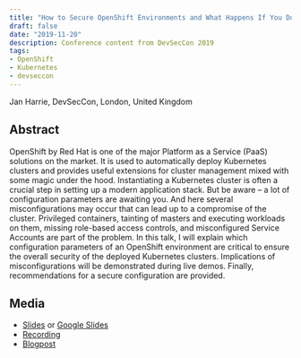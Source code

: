 ```yaml
---
title: "How to Secure OpenShift Environments and What Happens If You Don´t"
draft: false
date: "2019-11-20"
description: Conference content from DevSecCon 2019
tags:
- OpenShift
- Kubernetes
- devseccon
---
```


Jan Harrie, DevSecCon, London, United Kingdom
<!--more-->

## Abstract

OpenShift by Red Hat is one of the major Platform as a Service (PaaS) solutions on the market. It is used to automatically deploy Kubernetes clusters and provides useful extensions for cluster management mixed with some magic under the hood. 
Instantiating a Kubernetes cluster is often a crucial step in setting up a modern application stack. But be aware – a lot of configuration parameters are awaiting you. And here several misconfigurations may occur that can lead up to a compromise of the cluster. Privileged containers, tainting of masters and executing workloads on them, missing role-based access controls, and misconfigured Service Accounts are part of the problem. 
In this talk, I will explain which configuration parameters of an OpenShift environment are critical to ensure the overall security of the deployed Kubernetes clusters. Implications of misconfigurations will be demonstrated during live demos. Finally, recommendations for a secure configuration are provided.


## Media

- [Slides](../201911_DSC_OpenShift_v1.0_export.pdf) or [Google Slides](https://cutt.ly/HeNpUtD)
- [Recording](https://www.youtube.com/watch?v=pa4uZICJRRA)
- [Blogpost](https://insinuator.net/2019/11/dsc19-openshift/)


